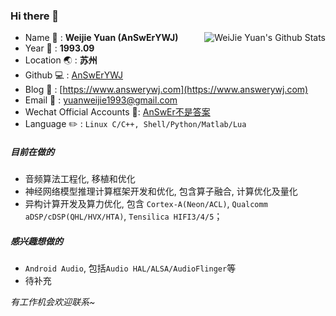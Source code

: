 ### Hi there 👋
<a href="#">
<img align="right" alt="WeiJie Yuan's Github Stats" src="https://github-readme-stats.vercel.app/api?username=AnSwErYWJ&show_icons=true">
</a>

- Name :boy: : **Weijie Yuan (AnSwErYWJ)**
- Year :birthday: : **1993.09**
- Location :earth_asia: : **苏州**
- Github :computer: : [AnSwErYWJ](https://github.com/AnSwErYWJ)
- Blog :pencil: : [https://www.answerywj.com](https://www.answerywj.com) 
- Email :email: : [yuanweijie1993@gmail.com](https://mail.google.com)
- Wechat Official Accounts :penguin:: [AnSwEr不是答案](https://github.com/AnSwErYWJ/DogFood/blob/master/Template/wechat_public_qdode.png)
- Language :pencil2: : `Linux C/C++, Shell/Python/Matlab/Lua`

##### 目前在做的
- 音频算法工程化, 移植和优化
- 神经网络模型推理计算框架开发和优化, 包含算子融合, 计算优化及量化
- 异构计算开发及算力优化, 包含 `Cortex-A(Neon/ACL)`, `Qualcomm aDSP/cDSP(QHL/HVX/HTA)`, `Tensilica HIFI3/4/5`；

##### 感兴趣想做的
- `Android Audio`, 包括`Audio HAL/ALSA/AudioFlinger`等
- 待补充

*有工作机会欢迎联系~*
